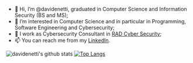 - 👋 Hi, I’m @davidenetti, graduated in Computer Science and Information Security (BS and MS);
- 👀 I’m interested in Computer Science and in particular in Programming, Software Engineering and Cybersecurity;
- 💼 I work as Cybersecurity Consultant in [RAD Cyber Security](https://radsec.it/en/);
- 📫 You can reach me from my [LinkedIn](https://www.linkedin.com/in/davidenetti/).

![davidenetti's github stats](https://github-readme-stats.vercel.app/api?username=davidenetti&show_icons=true&theme=radical)
[![Top Langs](https://github-readme-stats.vercel.app/api/top-langs/?username=davidenetti&layout=demo&theme=radical)](https://github.com/anuraghazra/github-readme-stats)
